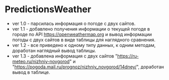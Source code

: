 # PredictionsWeather

- ver 1.0 - парсилась информация о погоде с двух сайтов.
- ver 1.1 - добавлено получения информации о текущей погоде в городе по API https://openweathermap.org и вывод информации погоды с двух сайтов в виде таблицы для наглядного сравнения.
- ver 1.2 - все приведено к одному типу данных, к одним методам, доработан наглядный вывод таблицы.
- ver 1.3 - добавлена информация с двух сайтов "https://ru-meteo.ru/nizhniy-novgorod" и "https://pogoda.mail.ru/prognoz/nizhniy_novgorod/14dney/", доработан вывод в таблице.
